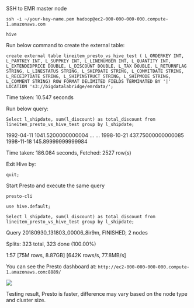 SSH to EMR master node

`ssh -i ~/your-key-name.pem hadoop@ec2-000-000-000-000.compute-1.amazonaws.com`

`hive`

Run below command to create the external table:

  `create external table lineitem_presto_vs_hive_test (
  L_ORDERKEY INT,
  L_PARTKEY INT,
  L_SUPPKEY INT,
  L_LINENUMBER INT,
  L_QUANTITY INT,
  L_EXTENDEDPRICE DOUBLE,
  L_DISCOUNT DOUBLE,
  L_TAX DOUBLE,
  L_RETURNFLAG STRING,
  L_LINESTATUS STRING,
  L_SHIPDATE STRING,
  L_COMMITDATE STRING,
  L_RECEIPTDATE STRING,
  L_SHIPINSTRUCT STRING,
  L_SHIPMODE STRING, L_COMMENT STRING)
  ROW FORMAT DELIMITED FIELDS TERMINATED BY '|'
  LOCATION 's3://bigdatalabridge/emrdata/';`

Time taken: 10.547 seconds

Run below query:

  `Select l_shipdate, sum(l_discount) as total_discount from lineitem_presto_vs_hive_test group by l_shipdate;`

1992-04-11	1041.5200000000004
...
...
1998-10-21	437.75000000000085
1998-11-18	145.89999999999984

Time taken: 186.084 seconds, Fetched: 2527 row(s)

Exit Hive by:

  `quit;`


Start Presto and execute the same query

  `presto-cli`

  `use hive.default;`

  `Select l_shipdate, sum(l_discount) as total_discount from lineitem_presto_vs_hive_test group by l_shipdate;`

Query 20180930_131803_00006_8ir9m, FINISHED, 2 nodes

Splits: 323 total, 323 done (100.00%)

1:57 [75M rows, 8.87GB] [642K rows/s, 77.8MB/s]

You can see the Presto dashboard at:
`http://ec2-000-000-000-000.compute-1.amazonaws.com:8889/`

![](https://laiase.com/png/Presto-dashboard.png)


Testing result, Presto is faster, difference may vary based on the node type and cluster size.
